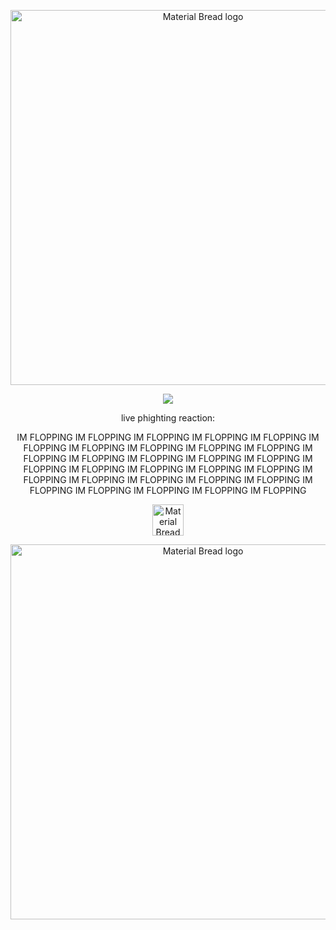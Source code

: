 

<p align="center">
    <img width="600" src="https://files.catbox.moe/0k0aew.png" alt="Material Bread logo">
</p>

<div align="center">
  
  ![](https://komarev.com/ghpvc/?username=SENSORI-OVERLOAD&color=000000)

<p align="center">
   live phighting reaction:
  
  IM FLOPPING IM FLOPPING IM FLOPPING IM FLOPPING IM FLOPPING IM FLOPPING IM FLOPPING IM FLOPPING IM FLOPPING IM FLOPPING IM FLOPPING IM FLOPPING IM FLOPPING IM FLOPPING IM FLOPPING IM FLOPPING IM FLOPPING IM FLOPPING IM FLOPPING IM FLOPPING IM FLOPPING IM FLOPPING IM FLOPPING IM FLOPPING IM FLOPPING IM FLOPPING IM FLOPPING IM FLOPPING IM FLOPPING IM FLOPPING 
</p>

<p align="center">
    <img width="50" src="https://64.media.tumblr.com/12e222ae5dfb3b6ce2627bde67bc19ac/7022dab1c46a2941-06/s75x75_c1/95a5faefee1bf29fd12beffcdd2873b23b209572.gifv" alt="Material Bread logo">


<p align="center">
    <img width="600" src="https://files.catbox.moe/2fqnfz.png" alt="Material Bread logo">
</p>
